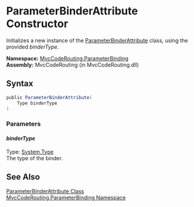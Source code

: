 ParameterBinderAttribute Constructor
====================================
Initializes a new instance of the [ParameterBinderAttribute][1] class, using the provided *binderType*.

**Namespace:** [MvcCodeRouting.ParameterBinding][2]  
**Assembly:** MvcCodeRouting (in MvcCodeRouting.dll)

Syntax
------

```csharp
public ParameterBinderAttribute(
	Type binderType
)
```

### Parameters

#### *binderType*
Type: [System.Type][3]  
The type of the binder.


See Also
--------
[ParameterBinderAttribute Class][1]  
[MvcCodeRouting.ParameterBinding Namespace][2]  

[1]: README.md
[2]: ../README.md
[3]: http://msdn.microsoft.com/en-us/library/42892f65